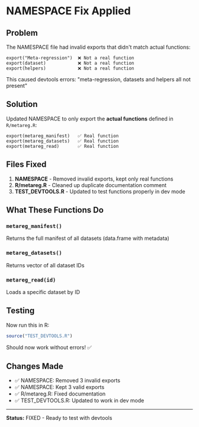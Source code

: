 # NAMESPACE Fix Applied

## Problem

The NAMESPACE file had invalid exports that didn't match actual functions:

```
export("Meta-regression")  ❌ Not a real function
export(dataset)            ❌ Not a real function
export(helpers)            ❌ Not a real function
```

This caused devtools errors: "meta-regression, datasets and helpers all not present"

## Solution

Updated NAMESPACE to only export the **actual functions** defined in `R/metareg.R`:

```
export(metareg_manifest)   ✅ Real function
export(metareg_datasets)   ✅ Real function
export(metareg_read)       ✅ Real function
```

## Files Fixed

1. **NAMESPACE** - Removed invalid exports, kept only real functions
2. **R/metareg.R** - Cleaned up duplicate documentation comment
3. **TEST_DEVTOOLS.R** - Updated to test functions properly in dev mode

## What These Functions Do

### `metareg_manifest()`
Returns the full manifest of all datasets (data.frame with metadata)

### `metareg_datasets()`
Returns vector of all dataset IDs

### `metareg_read(id)`
Loads a specific dataset by ID

## Testing

Now run this in R:

```r
source("TEST_DEVTOOLS.R")
```

Should now work without errors! ✅

## Changes Made

- ✅ NAMESPACE: Removed 3 invalid exports
- ✅ NAMESPACE: Kept 3 valid exports
- ✅ R/metareg.R: Fixed documentation
- ✅ TEST_DEVTOOLS.R: Updated to work in dev mode

---

**Status:** FIXED - Ready to test with devtools
